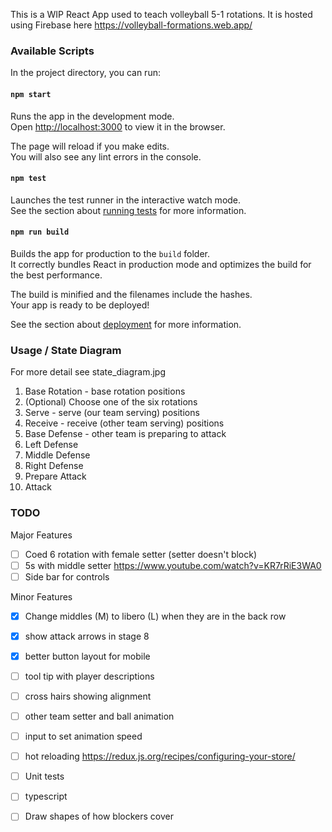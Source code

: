 This is a WIP React App used to teach volleyball 5-1 rotations. It is hosted using Firebase here
https://volleyball-formations.web.app/

### Available Scripts

In the project directory, you can run:

#### `npm start`

Runs the app in the development mode.<br />
Open [http://localhost:3000](http://localhost:3000) to view it in the browser.

The page will reload if you make edits.<br />
You will also see any lint errors in the console.

#### `npm test`

Launches the test runner in the interactive watch mode.<br />
See the section about [running tests](https://facebook.github.io/create-react-app/docs/running-tests) for more information.

#### `npm run build`

Builds the app for production to the `build` folder.<br />
It correctly bundles React in production mode and optimizes the build for the best performance.

The build is minified and the filenames include the hashes.<br />
Your app is ready to be deployed!

See the section about [deployment](https://facebook.github.io/create-react-app/docs/deployment) for more information.

### Usage / State Diagram
For more detail see state_diagram.jpg

1. Base Rotation - base rotation positions
  1. (Optional) Choose one of the six rotations
2. Serve - serve (our team serving) positions
3. Receive - receive (other team serving) positions
4. Base Defense - other team is preparing to attack
  5. Left Defense
  6. Middle Defense
  7. Right Defense
8. Prepare Attack
9. Attack


### TODO

Major Features
- [ ] Coed 6 rotation with female setter (setter doesn't block)
- [ ] 5s with middle setter https://www.youtube.com/watch?v=KR7rRiE3WA0
- [ ] Side bar for controls

Minor Features
- [x] Change middles (M) to libero (L) when they are in the back row
- [x] show attack arrows in stage 8
- [x] better button layout for mobile
- [ ] tool tip with player descriptions
- [ ] cross hairs showing alignment
- [ ] other team setter and ball animation
- [ ] input to set animation speed
- [ ] hot reloading
https://redux.js.org/recipes/configuring-your-store/
- [ ] Unit tests

- [ ] typescript
- [ ] Draw shapes of how blockers cover

